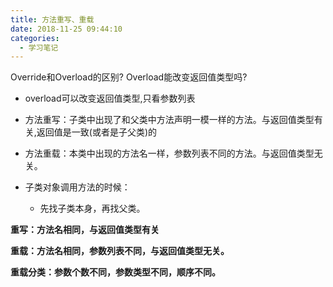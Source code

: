 ```yaml
---
title: 方法重写、重载
date: 2018-11-25 09:44:10
categories: 
  - 学习笔记
---
```


Override和Overload的区别?	Overload能改变返回值类型吗?

* overload可以改变返回值类型,只看参数列表

* 方法重写：子类中出现了和父类中方法声明一模一样的方法。与返回值类型有关,返回值是一致(或者是子父类)的

* 方法重载：本类中出现的方法名一样，参数列表不同的方法。与返回值类型无关。

* 子类对象调用方法的时候：
  * 先找子类本身，再找父类。


**重写：方法名相同，与返回值类型有关**

**重载：方法名相同，参数列表不同，与返回值类型无关。**

**重载分类：参数个数不同，参数类型不同，顺序不同。**